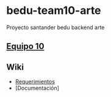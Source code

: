 # bedu-team10-arte
Proyecto santander bedu backend arte

## [Equipo 10](https://github.com/14030598/bedu-team10-arte/wiki/Home)

## Wiki
- [Requerimientos](https://github.com/14030598/bedu-team10-arte/wiki/Requerimientos)
- [Documentación]

